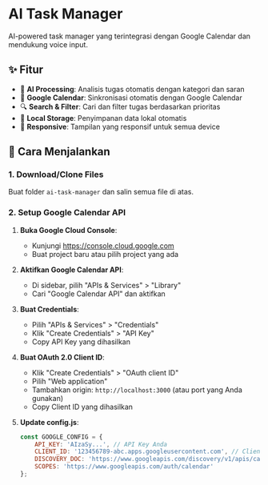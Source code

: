 # AI Task Manager

AI-powered task manager yang terintegrasi dengan Google Calendar dan mendukung voice input.

## ✨ Fitur

- 🤖 **AI Processing**: Analisis tugas otomatis dengan kategori dan saran
- 📅 **Google Calendar**: Sinkronisasi otomatis dengan Google Calendar
- 🔍 **Search & Filter**: Cari dan filter tugas berdasarkan prioritas
- 💾 **Local Storage**: Penyimpanan data lokal otomatis
- 📱 **Responsive**: Tampilan yang responsif untuk semua device

## 🚀 Cara Menjalankan

### 1. Download/Clone Files
Buat folder `ai-task-manager` dan salin semua file di atas.

### 2. Setup Google Calendar API

1. **Buka Google Cloud Console**:
   - Kunjungi https://console.cloud.google.com
   - Buat project baru atau pilih project yang ada

2. **Aktifkan Google Calendar API**:
   - Di sidebar, pilih "APIs & Services" > "Library"
   - Cari "Google Calendar API" dan aktifkan

3. **Buat Credentials**:
   - Pilih "APIs & Services" > "Credentials"
   - Klik "Create Credentials" > "API Key"
   - Copy API Key yang dihasilkan
   
4. **Buat OAuth 2.0 Client ID**:
   - Klik "Create Credentials" > "OAuth client ID"
   - Pilih "Web application"
   - Tambahkan origin: `http://localhost:3000` (atau port yang Anda gunakan)
   - Copy Client ID yang dihasilkan

5. **Update config.js**:
   ```javascript
   const GOOGLE_CONFIG = {
       API_KEY: 'AIzaSy...', // API Key Anda
       CLIENT_ID: '123456789-abc.apps.googleusercontent.com', // Client ID Anda
       DISCOVERY_DOC: 'https://www.googleapis.com/discovery/v1/apis/calendar/v3/rest',
       SCOPES: 'https://www.googleapis.com/auth/calendar'
   };

